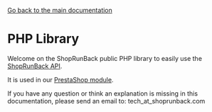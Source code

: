 [Go back to the main documentation](./)

# PHP Library

Welcome on the ShopRunBack public PHP library to easily use the [ShopRunBack API](https://shoprunback.github.io/documentation/api.html).

It is used in our [PrestaShop module](https://shoprunback.github.io/documentation/prestashop.html).

If you have any question or think an explanation is missing in this documentation, please send an email to: tech_at_shoprunback.com
